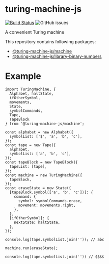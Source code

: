 # turing-machine-js

[![Build Status](https://travis-ci.com/mellonis/turing-machine-js.svg?branch=next)](https://travis-ci.com/mellonis/turing-machine-js)
![GitHub issues](https://img.shields.io/github/issues/mellonis/turing-machine-js)

A convenient Turing machine

This repository contains following packages:
* [@turing-machine-js/machine](https://github.com/mellonis/turing-machine-js/tree/next/packages/machine)
* [@turing-machine-js/library-binary-numbers](https://github.com/mellonis/turing-machine-js/tree/next/packages/library-binary-numbers)

# Example

```ecmascript 6
import TuringMachine, {
  Alphabet, haltState,
  ifOtherSymbol,
  movements,
  State,
  symbolCommands,
  Tape,
  TapeBlock
} from '@turing-machine-js/machine';

const alphabet = new Alphabet({
  symbolList: ['$', 'a', 'b', 'c'],
});
const tape = new Tape({
  alphabet,
  symbolList: ['a', 'b', 'c'],
});
const tapeBlock = new TapeBlock({
  tapeList: [tape],
});
const machine = new TuringMachine({
  tapeBlock,
});
const eraseState = new State({
  [tapeBlock.symbol(['a', 'b', 'c'])]: {
    command: {
      symbol: symbolCommands.erase,
      movement: movements.right,
    },
  },
  [ifOtherSymbol]: {
    nextState: haltState,
  },
});

console.log(tape.symbolList.join('')); // abc

machine.run(eraseState);

console.log(tape.symbolList.join('')) // $$$$

```
